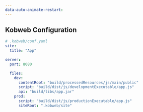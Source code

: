```yaml
---
data-auto-animate-restart:
---
```


## Kobweb Configuration

```yaml 3,6|9-15 <hide-vertical-scrollbar>
# .kobweb/conf.yaml
site:
  title: "App"

server:
  port: 8080

  files:
    dev:
      contentRoot: "build/processedResources/js/main/public"
      script: "build/dist/js/developmentExecutable/app.js"
      api: "build/libs/app.jar"
    prod:
      script: "build/dist/js/productionExecutable/app.js"
      siteRoot: ".kobweb/site"
```
